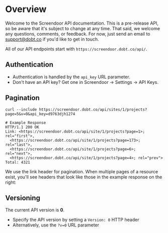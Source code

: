 # Overview

Welcome to the Screendoor API documentation. This is a pre-release API, so be aware that it's subject to change at any time. That said, we welcome any questions, comments, or feedback. For now, just send an email to [support@dobt.co](mailto:support@dobt.co) if you'd like to get in touch.

All of our API endpoints start with `https://screendoor.dobt.co/api/`.

## Authentication

- Authentication is handled by the `api_key` URL parameter.
- Don't have an API key? Get one in Screendoor -> Settings -> API Keys.

## Pagination

```shell
curl --include https://screendoor.dobt.co/api/sites/1/projects?page=5&v=0&api_key=d9763djh1274

# Example Response
HTTP/1.1 200 OK
Link: <https://screendoor.dobt.co/api/site/1/projects?page=1>; rel="first">,
  <https://screendoor.dobt.co/api/site/1/projects?page=173>; rel="last">,
  <https://screendoor.dobt.co/api/site/1/projects?page=6>; rel="next">,
  <https://screendoor.dobt.co/api/site/1/projects?page=4>; rel="prev">
Total: 4321
```

We use the link header for pagination. When multiple pages of a resource exist, you'll see headers that look like those in the example response on the right:

## Versioning

The current API version is **0**.

- Specify the API version by setting a `Version: 0` HTTP header
- Alternatively, use the `?v=0` URL parameter
